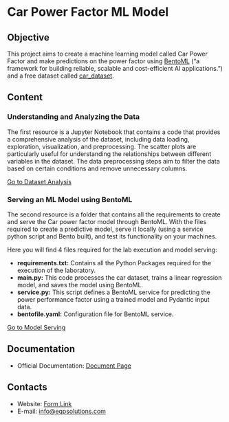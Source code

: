 # Car Power Factor ML Model

## Objective

This project aims to create a machine learning model called Car Power Factor and make predictions on the power factor
using [BentoML](https://docs.bentoml.com/en/latest/ "BentoML Documentation") (“a framework for building reliable,
scalable and cost-efficient AI applications.”) and a free dataset
called [car_dataset](https://www.kaggle.com/datasets/willstr/car-salescsv "Dataset Source").

## Content

### Understanding and Analyzing the Data

The first resource is a Jupyter Notebook that contains a code that provides a comprehensive analysis of the dataset,
including data loading, exploration, visualization, and preprocessing. The scatter plots are particularly useful for
understanding the relationships between different variables in the dataset. The data preprocessing steps aim to filter
the data based on certain conditions and remove unnecessary columns.

[Go to Dataset Analysis](https://github.com/Esteban-Quevedo/carpf_model/tree/main/Dataset_Analysis)

### Serving an ML Model using BentoML

The second resource is a folder that contains all the requirements to create and serve the Car power factor model
through BentoML. With the files required to create a predictive model, serve it locally (using a service python script
and Bento
built), and test its functionality on your machines.

Here you will find 4 files required for the lab execution and model serving:

* **requirements.txt:** Contains all the Python Packages required for the execution of the laboratory.
* **main.py:** This code processes the car dataset, trains a linear
  regression model, and saves the model using BentoML.
* **service.py:** This script defines a BentoML service for predicting
  the power performance factor using a trained model and Pydantic input data.
* **bentofile.yaml:** Configuration file for
  BentoML service.

[Go to Model Serving](https://github.com/Esteban-Quevedo/carpf_model/tree/main/Model_Serving)

## Documentation

- Official
  Documentation: [Document Page](https://eqpsolutions.com/blog/data-projects-3/car-power-factor-prediction-deployment-with-bentoml-3)

## Contacts

- Website: [Form Link](https://eqpsolutions.com/contactus)
- E-mail: [info@eqpsolutions.com](mailto:info@eqpsolutions.com)

